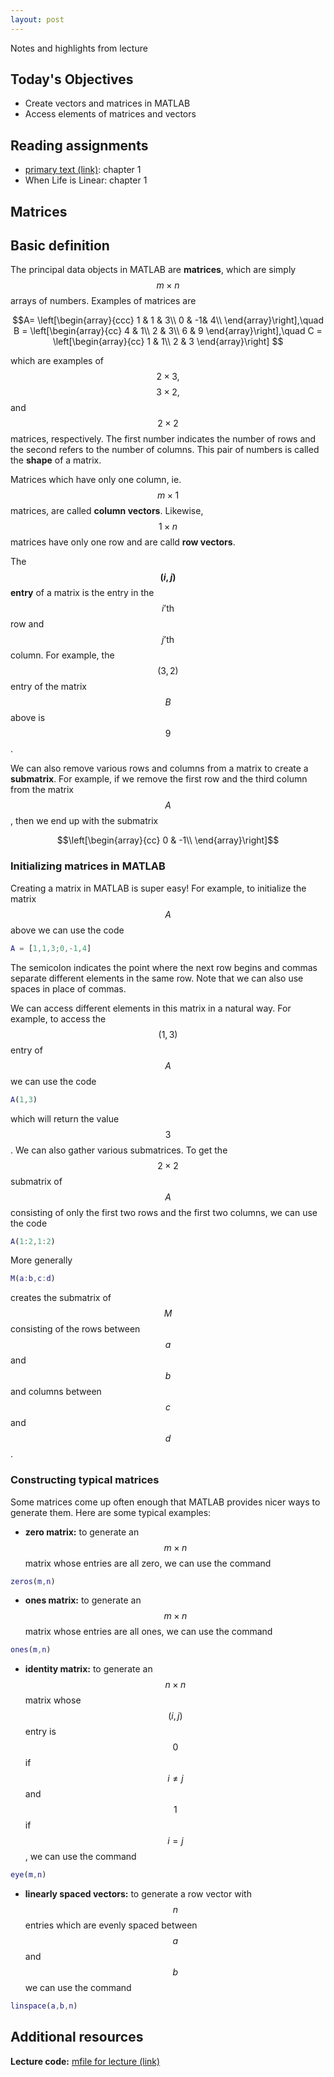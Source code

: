 ```yaml
---
layout: post
---
```


Notes and highlights from lecture

## Today's Objectives

* Create vectors and matrices in MATLAB
* Access elements of matrices and vectors

## Reading assignments

* <a target="_parent" href="../../../extras/textbook.pdf">primary text (link)</a>: chapter 1
* When Life is Linear: chapter 1

## Matrices

## Basic definition
The principal data objects in MATLAB are **matrices**, which are simply $$m\times n$$ arrays of numbers.  Examples of matrices are

$$A=  \left[\begin{array}{ccc}
1 & 1 & 3\\
0 & -1& 4\\
\end{array}\right],\quad
B = \left[\begin{array}{cc}
4 & 1\\
2 & 3\\
6 & 9
\end{array}\right],\quad
C = \left[\begin{array}{cc}
1 & 1\\
2 & 3
\end{array}\right]
$$

which are examples of $$2\times 3,$$ $$3\times 2,$$ and $$2\times 2$$ matrices, respectively.  The first number indicates the number of rows and the second refers to the number of columns.  This pair of numbers is called the **shape** of a matrix.

Matrices which have only one column, ie. $$m\times 1$$ matrices, are called **column vectors**.  Likewise, $$1\times n$$ matrices have only one row and are calld **row vectors**.

The **$$(i,j)$$ entry** of a matrix is the entry in the $$i\text{'th}$$ row and $$j\text{'th}$$ column.  For example, the $$(3,2)$$ entry of the matrix $$B$$ above is $$9$$.

We can also remove various rows and columns from a matrix to create a **submatrix**.  For example, if we remove the first row and the third column from the matrix $$A$$, then we end up with the submatrix

$$\left[\begin{array}{cc}
0 & -1\\
\end{array}\right]$$

### Initializing matrices in MATLAB
Creating a matrix in MATLAB is super easy!  For example, to initialize the matrix $$A$$ above we can use the code

```Matlab
A = [1,1,3;0,-1,4]
```
The semicolon indicates the point where the next row begins and commas separate different elements in the same row.  Note that we can also use spaces in place of commas.

We can access different elements in this matrix in a natural way.  For example, to access the $$(1,3)$$ entry of $$A$$ we can use the code

```Matlab
A(1,3)
```

which will return the value $$3$$.  We can also gather various submatrices.  To get the $$2\times 2$$ submatrix of $$A$$ consisting of only the first two rows and the first two columns, we can use the code

```Matlab
A(1:2,1:2)
```

More generally

```Matlab
M(a:b,c:d)
```
creates the submatrix of $$M$$ consisting of the rows between $$a$$ and $$b$$ and columns between $$c$$ and $$d$$.

### Constructing typical matrices
Some matrices come up often enough that MATLAB provides nicer ways to generate them.  Here are some typical examples:
* **zero matrix:** to generate an $$m\times n$$ matrix whose entries are all zero, we can use the command

```Matlab
zeros(m,n)
```

* **ones matrix:** to generate an $$m\times n$$ matrix whose entries are all ones, we can use the command

```Matlab
ones(m,n)
```

* **identity matrix:** to generate an $$n\times n$$ matrix whose $$(i,j)$$ entry is $$0$$ if $$i\neq j$$ and $$1$$ if $$i=j$$, we can use the command

```Matlab
eye(m,n)
```

* **linearly spaced vectors:** to generate a row vector with $$n$$ entries which are evenly spaced between $$a$$ and $$b$$ we can use the command

```Matlab
linspace(a,b,n)
```

## Additional resources
**Lecture code:** <a target="_parent" href="https://wcasper.github.io/math107spring2021/MATLAB/lecture2.m">mfile for lecture (link)</a>


